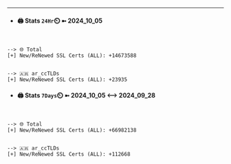 

---
- #### 🖨️ **Stats** `24Hr`⏲️ ➼ 2024_10_05
```console


--> 🌐 Total
[+] New/ReNewed SSL Certs (ALL): +14673588


--> 🇦🇷 ar_ccTLDs
[+] New/ReNewed SSL Certs (ALL): +23935

```

- #### 🖨️ **Stats** `7Days`⏲️ ➼ 2024_10_05 <--> 2024_09_28
```console


--> 🌐 Total
[+] New/ReNewed SSL Certs (ALL): +66982138


--> 🇦🇷 ar_ccTLDs
[+] New/ReNewed SSL Certs (ALL): +112668

```

